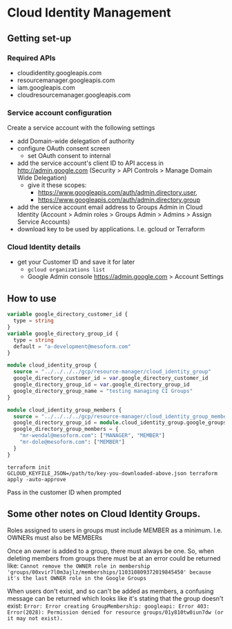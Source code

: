# Cloud Identity Management

## Getting set-up
### Required APIs
- cloudidentity.googleapis.com
- resourcemanager.googleapis.com
- iam.googleapis.com
- cloudresourcemanager.googleapis.com

### Service account configuration
Create a service account with the following settings
* add Domain-wide delegation of authority
* configure OAuth consent screen
    * set OAuth consent to internal
* add the service account's client ID to API access in http://admin.google.com (Security > API Controls > Manage Domain Wide Delegation)
    * give it these scopes:
        * https://www.googleapis.com/auth/admin.directory.user,
        * https://www.googleapis.com/auth/admin.directory.group
* add the service account email address to Groups Admin in Cloud Identity 
  (Account > Admin roles > Groups Admin > Admins > Assign Service Accounts)
* download key to be used by applications. I.e. gcloud or Terraform

### Cloud Identity details
* get your Customer ID and save it for later
    * `gcloud organizations list`
    * Google Admin console https://admin.google.com > Account Settings

## How to use

```terraform
variable google_directory_customer_id {
  type = string
}
variable google_directory_group_id {
  type = string
  default = "a-development@mesoform.com"
}

module cloud_identity_group {
  source = "../../../../gcp/resource-manager/cloud_identity_group"
  google_directory_customer_id = var.google_directory_customer_id
  google_directory_group_id = var.google_directory_group_id
  google_directory_group_name = "testing managing CI Groups"
}

module cloud_identity_group_members {
  source = "../../../../gcp/resource-manager/cloud_identity_group_membership"
  google_directory_group_id = module.cloud_identity_group.google_groups_uid
  google_directory_group_members = {
    "mr-wendal@mesoform.com": ["MANAGER", "MEMBER"]
    "mr-dole@mesoform.com": ["MEMBER"]
  }
}

```
```shell
terraform init
GCLOUD_KEYFILE_JSON=/path/to/key-you-downloaded-above.json terraform apply -auto-approve
```
Pass in the customer ID when prompted

## Some other notes on Cloud Identity Groups. 

Roles assigned to users in groups must include MEMBER as a minimum. I.e.  OWNERs must also be MEMBERs

Once an owner is added to a group, there must always be one. So, when deleting members from groups there must be at an
 error could be returned like: `Cannot remove the OWNER role in membership 'groups/00xvir7l0m3ajlz/memberships/110310809372019845450'
 because it's the last OWNER role in the Google Groups`

When users don't exist, and so can't be added as members, a confusing message can be returned which looks like it's
 stating that the group doesn't exist: `Error: Error creating GroupMembership: googleapi: Error 403: Error(2028):
 Permission denied for resource groups/01y810tw0iun7dw (or it may not exist).`